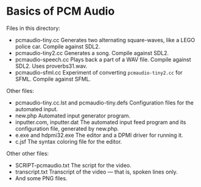 # Basics of PCM Audio

Files in this directory:

* pcmaudio-tiny.cc Generates two alternating square-waves, like a LEGO police car. Compile against SDL2.
* pcmaudio-tiny2.cc Generates a song. Compile against SDL2.
* pcmaudio-speech.cc Plays back a part of a WAV file. Compile against SDL2. Uses proverbs31.wav.
* pcmaudio-sfml.cc Experiment of converting `pcmaudio-tiny2.cc` for SFML. Compile against SFML.

Other files:

* pcmaudio-tiny.cc.lst and pcmaudio-tiny.defs Configuration files for the automated input.
* new.php Automated input generator program.
* inputter.com, inputter.dat The automated input feed program and its configuration file, generated by new.php.
* e.exe and hdpmi32.exe The editor and a DPMI driver for running it.
* c.jsf The syntax coloring file for the editor.

Other other files:

* SCRIPT-pcmaudio.txt The script for the video.
* transcript.txt Transcript of the video — that is, spoken lines only.
* And some PNG files.
